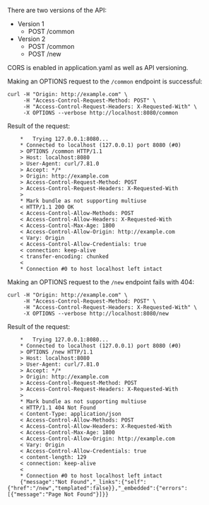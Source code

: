 There are two versions of the API:
 - Version 1
   - POST /common
 - Version 2
   - POST /common
   - POST /new

CORS is enabled in application.yaml as well as API versioning.

Making an OPTIONS request to the `/common` endpoint is successful:
```
curl -H "Origin: http://example.com" \
     -H "Access-Control-Request-Method: POST" \
     -H "Access-Control-Request-Headers: X-Requested-With" \
     -X OPTIONS --verbose http://localhost:8080/common
```
Result of the request:
```
    *   Trying 127.0.0.1:8080...
    * Connected to localhost (127.0.0.1) port 8080 (#0)
    > OPTIONS /common HTTP/1.1
    > Host: localhost:8080
    > User-Agent: curl/7.81.0
    > Accept: */*
    > Origin: http://example.com
    > Access-Control-Request-Method: POST
    > Access-Control-Request-Headers: X-Requested-With
    > 
    * Mark bundle as not supporting multiuse
    < HTTP/1.1 200 OK
    < Access-Control-Allow-Methods: POST
    < Access-Control-Allow-Headers: X-Requested-With
    < Access-Control-Max-Age: 1800
    < Access-Control-Allow-Origin: http://example.com
    < Vary: Origin
    < Access-Control-Allow-Credentials: true
    < connection: keep-alive
    < transfer-encoding: chunked
    < 
    * Connection #0 to host localhost left intact
```

Making an OPTIONS request to the `/new` endpoint fails with 404:
```
curl -H "Origin: http://example.com" \
     -H "Access-Control-Request-Method: POST" \
     -H "Access-Control-Request-Headers: X-Requested-With" \
     -X OPTIONS --verbose http://localhost:8080/new
```
Result of the request:
```
    *   Trying 127.0.0.1:8080...
    * Connected to localhost (127.0.0.1) port 8080 (#0)
    > OPTIONS /new HTTP/1.1
    > Host: localhost:8080
    > User-Agent: curl/7.81.0
    > Accept: */*
    > Origin: http://example.com
    > Access-Control-Request-Method: POST
    > Access-Control-Request-Headers: X-Requested-With
    > 
    * Mark bundle as not supporting multiuse
    < HTTP/1.1 404 Not Found
    < Content-Type: application/json
    < Access-Control-Allow-Methods: POST
    < Access-Control-Allow-Headers: X-Requested-With
    < Access-Control-Max-Age: 1800
    < Access-Control-Allow-Origin: http://example.com
    < Vary: Origin
    < Access-Control-Allow-Credentials: true
    < content-length: 129
    < connection: keep-alive
    < 
    * Connection #0 to host localhost left intact
    {"message":"Not Found","_links":{"self":{"href":"/new","templated":false}},"_embedded":{"errors":[{"message":"Page Not Found"}]}}
```
